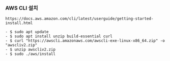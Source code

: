 ### AWS CLI 설치

	https://docs.aws.amazon.com/cli/latest/userguide/getting-started-install.html

    - $ sudo apt update
    - $ sudo apt install unzip build-essential curl
    - $ curl "https://awscli.amazonaws.com/awscli-exe-linux-x86_64.zip" -o "awscliv2.zip"
    - $ unzip awscliv2.zip
    - $ sudo ./aws/install
<!--stackedit_data:
eyJoaXN0b3J5IjpbLTU0MjU5NDg5NSwtMjA4ODc0NjYxMl19
-->